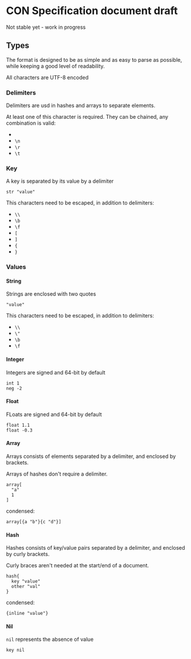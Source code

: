 # CON Specification document draft

Not stable yet - work in progress

## Types

The format is designed to be as simple and as easy to parse as possible, while keeping a good level of readability.

All characters are UTF-8 encoded

### Delimiters

Delimiters are usd in hashes and arrays to separate elements.

At least one of this character is required. They can be chained, any combination is valid:
- ` `
- `\n`
- `\r`
- `\t`

### Key

A key is separated by its value by a delimiter

`str "value"`

This characters need to be escaped, in addition to delimiters:
- `\\`
- `\b`
- `\f`
- `[`
- `]`
- `{`
- `}`

### Values

#### String

Strings are enclosed with two quotes

`"value"`

This characters need to be escaped, in addition to delimiters:
- `\\`
- `\"`
- `\b`
- `\f`

#### Integer

Integers are signed and 64-bit by default

```
int 1
neg -2
```

#### Float

FLoats are signed and 64-bit by default

```
float 1.1
float -0.3
```

#### Array

Arrays consists of elements separated by a delimiter, and enclosed by brackets.

Arrays of hashes don't require a delimiter.

```
array[
  "a"
  1
]
```

condensed:

`array[{a "b"}{c "d"}]`

#### Hash

Hashes consists of key/value pairs separated by a delimiter, and enclosed by curly brackets.

Curly braces aren't needed at the start/end of a document.

```
hash{
  key "value"
  other "val"
}
```

condensed:

`{inline "value"}`

#### Nil

`nil` represents the absence of value

`key nil`
